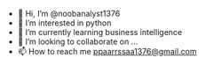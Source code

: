 - 👋 Hi, I’m @noobanalyst1376
- 👀 I’m interested in python
- 🌱 I’m currently learning business intelligence 
- 💞️ I’m looking to collaborate on ...
- 📫 How to reach me ppaarrssaa1376@gmail.com

<!---
noobanalyst1376/noobanalyst1376 is a ✨ special ✨ repository because its `README.md` (this file) appears on your GitHub profile.
You can click the Preview link to take a look at your changes.
--->
